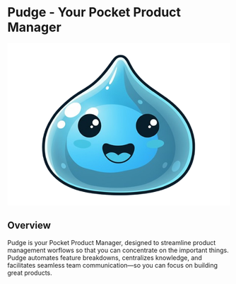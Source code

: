 # Pudge - Your Pocket Product Manager
![Pudge Logo](assets/background.png)

## Overview
Pudge is your Pocket Product Manager, designed to streamline product management worflows so that you can concentrate on the important things. Pudge automates feature breakdowns, centralizes knowledge, and facilitates seamless team communication—so you can focus on building great products.
